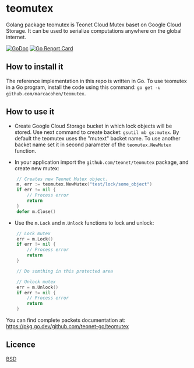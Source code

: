 # teomutex

Golang package teomutex is Teonet Cloud Mutex baset on Google Cloud Storage.
It can be used to serialize computations anywhere on the global internet.

[![GoDoc](https://godoc.org/github.com/teonet-go/teomutex?status.svg)](https://godoc.org/github.com/teonet-go/teomutex/)
[![Go Report Card](https://goreportcard.com/badge/github.com/teonet-go/teomutex)](https://goreportcard.com/report/github.com/teonet-go/teomutex)

## How to install it

The reference implementation in this repo is written in Go. To use teomutex
in a Go program, install the code using this command: `go get -u github.com/marcacohen/teomutex`.

## How to use it

- Create Google Cloud Storage bucket in which lock objects will be stored.
    Use next command to create backet: `gsutil mb gs:mutex`. By default
    the teomutex uses the "mutext" backet name. To use another backet name
    set it in second parameter of the `teomutex.NewMutex` function.

- In your application import the `github.com/teonet/teomutex` package,
    and create new mutex:

```go
    // Creates new Teonet Mutex object.
    m, err := teomutex.NewMutex("test/lock/some_object")
    if err != nil {
        // Process error
        return
    }
    defer m.Close()
```

- Use the `m.Lock` and `m.Unlock` functions to lock and unlock:

```go
    // Lock mutex
    err = m.Lock()
    if err != nil {
        // Process error
        return
    }

    // Do somthing in this protected area

    // Unlock mutex
    err = m.Unlock()
    if err != nil {
        // Process error
        return
    }
```

You can find complete packets documentation at: <https://pkg.go.dev/github.com/teonet-go/teomutex>

## Licence

[BSD](LICENSE)
